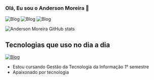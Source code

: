 ### Olá, Eu sou o Anderson Moreira 👋
![Blog](https://img.shields.io/badge/YouTube-FF0000?style=for-the-badge&logo=youtube&logoColor=white) ![Blog](https://img.shields.io/badge/LinkedIn-0077B5?style=for-the-badge&logo=linkedin&logoColor=white) ![Blog](https://img.shields.io/badge/Instagram-E4405F?style=for-the-badge&logo=instagram&logoColor=white)


![Anderson Moreira GitHub stats](https://github-readme-stats.vercel.app/api?username=gtiAnderson&show_icons=true&theme=radical)

## Tecnologias que uso no dia a dia
[![Blog](https://img.shields.io/badge/Java-ED8B00?style=for-the-badge&logo=openjdk&logoColor=white)](https://gtiAnderson.com)

- Estou cursando Gestão da Tecnologia da Informação 1° semestre
- Apaixonado por tecnologia


